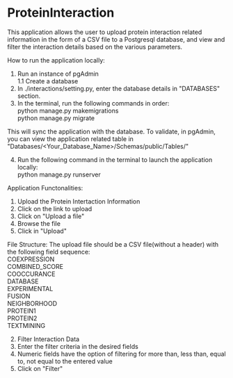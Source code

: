 # ProteinInteraction

This application allows the user to upload protein interaction related information in the form of a CSV file to a Postgresql database, and view and filter the interaction details based on the various parameters.


How to run the application locally:

1. Run an instance of pgAdmin<br/>
  1.1 Create a database 
2. In ./interactions/setting.py, enter the database details in "DATABASES" section.
3. In the terminal, run the following commands in order:<br/>
    python manage.py makemigrations<br/>
    python manage.py migrate
    
This will sync the application with the database. To validate, in pgAdmin, you can view the application related table in "Databases/<Your_Database_Name>/Schemas/public/Tables/"

4. Run the following command in the terminal to launch the application locally:<br/>
  python manage.py runserver
  
  
Application Functonalities:
1. Upload the Protein Intertaction Information<br/>
  1. Click on the link to upload
  2. Click on "Upload a file"
  3. Browse the file 
  4. Click in "Upload"
  
  File Structure:
  The upload file should be a CSV file(without a header) with the following field sequence:<br/>
  COEXPRESSION<br/>
  COMBINED_SCORE<br/>
  COOCCURANCE<br/>
  DATABASE<br/>
  EXPERIMENTAL<br/>
  FUSION<br/>
  NEIGHBORHOOD<br/>
  PROTEIN1<br/>
  PROTEIN2<br/>
  TEXTMINING
  
 2. Filter Interaction Data<br/>
  1. Enter the filter criteria in the desired fields
  2. Numeric fields have the option of filtering for more than, less than, equal to, not equal to the entered value
  3. Click on "Filter"
    
